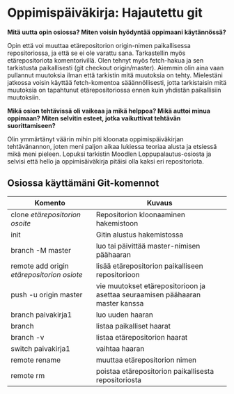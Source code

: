 # Oppimispäiväkirja: Hajautettu git

__Mitä uutta opin osiossa? Miten voisin hyödyntää oppimaani käytännössä?__

Opin että voi muuttaa etärepositorion origin-nimen paikallisessa repositoriossa, ja että se ei ole varattu sana.
Tarkastellin myös etärepositoriota komentorivillä.
Olen tehnyt myös fetch-hakua ja sen tarkistusta paikallisesti (git checkout origin/master). Aiemmin olin aina vaan pullannut muutoksia ilman että tarkistin mitä muutoksia on tehty. 
Mielestäni jatkossa voisin käyttää fetch-komentoa sääännöllisesti, jotta tarkistaisin mitä muutoksia on tapahtunut etärepositoriossa ennen kuin yhdistän paikallisiin muutoksiin.

__Mikä osion tehtävissä oli vaikeaa ja mikä helppoa? Mikä auttoi minua oppimaan? Miten selvitin esteet, jotka vaikuttivat tehtävän suorittamiseen?__

Olin ymmärtänyt väärin mihin piti kloonata oppimispäiväkirjan tehtävänannon, joten meni paljon aikaa lukiessa teoriaa alusta ja etsiessä mikä meni pieleen. Lopuksi tarkistin Moodlen Loppupalautus-osiosta ja selvisi että hello ja oppimisäiväkirja pitäisi olla kaksi eri repositoriota.

## Osiossa käyttämäni Git-komennot

| Komento | Kuvaus |
| --------| ------ |
| clone _etärepositorion osoite_ | Repositorion kloonaaminen hakemistoon |
| init | Gitin alustus hakemistossa |
| branch -M master | luo tai päivittää master-nimisen päähaaran |
| remote add origin _etärepositorion osiote_ | lisää etärepositorion paikalliseen repositorioon |
| push -u origin master | vie muutokset etärepositorioon ja asettaa seuraamisen päähaaran master kanssa |
| branch paivakirja1 | luo uuden haaran |
| branch | listaa paikalliset haarat |
| branch -v | listaa etärepositorion haarat |
| switch paivakirja1 | vaihtaa haaran |
| remote rename | muuttaa etärepositorion nimen |
| remote rm | poistaa etärepositorion paikallisesta repositoriosta |